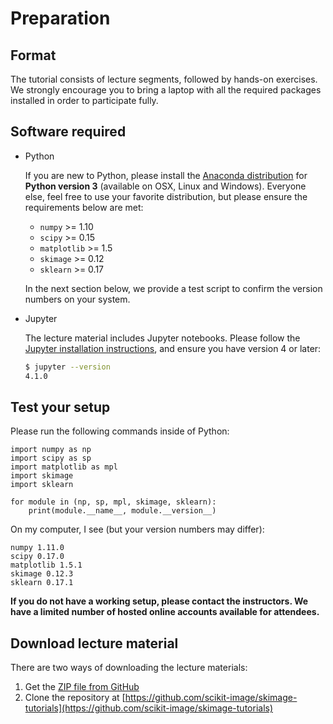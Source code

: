 # Preparation

## Format

The tutorial consists of lecture segments, followed by hands-on
exercises.  We strongly encourage you to bring a laptop with all the
required packages installed in order to participate fully.

## Software required

- Python

  If you are new to Python, please install the
  [Anaconda distribution](https://www.continuum.io/downloads) for
  **Python version 3** (available on OSX, Linux and Windows).
  Everyone else, feel free to use your favorite distribution, but
  please ensure the requirements below are met:

  - `numpy` >= 1.10
  - `scipy` >= 0.15
  - `matplotlib` >= 1.5
  - `skimage` >= 0.12
  - `sklearn` >= 0.17

  In the next section below, we provide a test script to confirm the
  version numbers on your system.

- Jupyter

  The lecture material includes Jupyter notebooks.  Please follow the
  [Jupyter installation instructions](http://jupyter.readthedocs.io/en/latest/install.html),
  and ensure you have version 4 or later:

  ```bash
  $ jupyter --version
  4.1.0
  ```

## Test your setup

Please run the following commands inside of Python:

```
import numpy as np
import scipy as sp
import matplotlib as mpl
import skimage
import sklearn

for module in (np, sp, mpl, skimage, sklearn):
    print(module.__name__, module.__version__)
```

On my computer, I see (but your version numbers may differ):

```
numpy 1.11.0
scipy 0.17.0
matplotlib 1.5.1
skimage 0.12.3
sklearn 0.17.1
```

**If you do not have a working setup, please contact the instructors.
We have a limited number of hosted online accounts available for
attendees.**

## Download lecture material

There are two ways of downloading the lecture materials:

1. Get the [ZIP file from GitHub](https://github.com/scikit-image/skimage-tutorials/archive/master.zip)
2. Clone the repository at
    [https://github.com/scikit-image/skimage-tutorials](https://github.com/scikit-image/skimage-tutorials)
